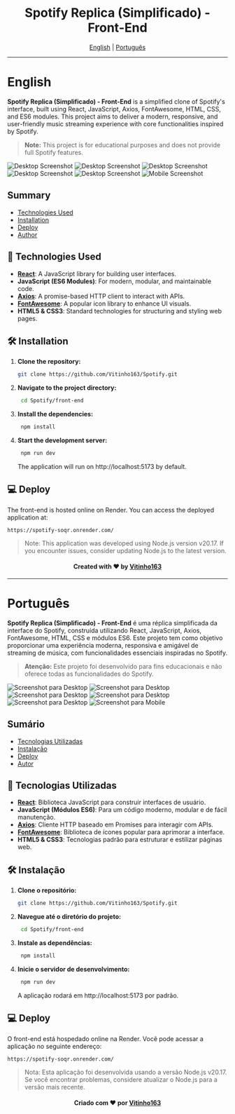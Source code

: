 <h1 align="center">Spotify Replica (Simplificado) - Front-End</h1>

<div align="center">
  <a href="#english">English</a> |
  <a href="#portugues">Português</a>
</div>

---

# English <a name="english"></a>

**Spotify Replica (Simplificado) - Front-End** is a simplified clone of Spotify's interface, built using React, JavaScript, Axios, FontAwesome, HTML, CSS, and ES6 modules. This project aims to deliver a modern, responsive, and user-friendly music streaming experience with core functionalities inspired by Spotify.

> **Note:** This project is for educational purposes and does not provide full Spotify features.

![Desktop Screenshot](https://imgur.com/QrDxGGG.png)
![Desktop Screenshot](https://imgur.com/Kr9wLC7.png)
![Desktop Screenshot](https://imgur.com/6z5sGZb.png)
![Desktop Screenshot](https://imgur.com/zIouUDs.png)
![Desktop Screenshot](https://imgur.com/KG9Ar8B.png)
![Mobile Screenshot](https://imgur.com/SYxxYXT.png)

## Summary

- [Technologies Used](#technologies-used-en)
- [Installation](#installation-en)
- [Deploy](#deploy-en)
- [Author](#author-en)

## 🚀 Technologies Used <a name="technologies-used-en"></a>

- **[React](https://reactjs.org/)**: A JavaScript library for building user interfaces.
- **JavaScript (ES6 Modules)**: For modern, modular, and maintainable code.
- **[Axios](https://axios-http.com/)**: A promise-based HTTP client to interact with APIs.
- **[FontAwesome](https://fontawesome.com/)**: A popular icon library to enhance UI visuals.
- **HTML5 & CSS3**: Standard technologies for structuring and styling web pages.

## 🛠️ Installation <a name="installation-en"></a>

1. **Clone the repository:**
   ```bash
   git clone https://github.com/Vitinho163/Spotify.git
   ```

2. **Navigate to the project directory:**
   ```bash
    cd Spotify/front-end
   ```

3. **Install the dependencies:**
   ```bash
    npm install
   ```

4. **Start the development server:**
   ```bash
    npm run dev
   ```

   The application will run on http://localhost:5173 by default.

## 💻 Deploy <a name="deploy-en"></a>

The front-end is hosted online on Render. You can access the deployed application at:
```
https://spotify-soqr.onrender.com/
```

> Note: This application was developed using Node.js version v20.17. If you encounter issues, consider updating Node.js to the latest version.

<div align="center" name="author-en">
  <h4>Created with ❤️ by <a href="https://github.com/Vitinho163">Vitinho163</a></h4>
</div>

---

# Português <a name="portugues"></a>

**Spotify Replica (Simplificado) - Front-End** é uma réplica simplificada da interface do Spotify, construída utilizando React, JavaScript, Axios, FontAwesome, HTML, CSS e módulos ES6. Este projeto tem como objetivo proporcionar uma experiência moderna, responsiva e amigável de streaming de música, com funcionalidades essenciais inspiradas no Spotify.

> **Atenção:** Este projeto foi desenvolvido para fins educacionais e não oferece todas as funcionalidades do Spotify.

![Screenshot para Desktop](https://imgur.com/QrDxGGG.png)
![Screenshot para Desktop](https://imgur.com/Kr9wLC7.png)
![Screenshot para Desktop](https://imgur.com/6z5sGZb.png)
![Screenshot para Desktop](https://imgur.com/zIouUDs.png)
![Screenshot para Desktop](https://imgur.com/KG9Ar8B.png)
![Screenshot para Mobile](https://imgur.com/SYxxYXT.png)

## Sumário

- [Tecnologias Utilizadas](#tecnologias-utilizadas-pt)
- [Instalação](#instalacao-pt)
- [Deploy](#deploy-pt)
- [Autor](#autor-pt)

## 🚀 Tecnologias Utilizadas <a name="tecnologias-utilizadas-pt"></a>

- **[React](https://reactjs.org/)**: Biblioteca JavaScript para construir interfaces de usuário.
- **JavaScript (Módulos ES6)**: Para um código moderno, modular e de fácil manutenção.
- **[Axios](https://axios-http.com/)**: Cliente HTTP baseado em Promises para interagir com APIs.
- **[FontAwesome](https://fontawesome.com/)**: Biblioteca de ícones popular para aprimorar a interface.
- **HTML5 & CSS3**: Tecnologias padrão para estruturar e estilizar páginas web.

## 🛠️ Instalação <a name="instalacao-pt"></a>

1. **Clone o repositório:**
   ```bash
   git clone https://github.com/Vitinho163/Spotify.git
   ```

2. **Navegue até o diretório do projeto:**
   ```bash
    cd Spotify/front-end
   ```

3. **Instale as dependências:**
   ```bash
    npm install
   ```

4. **Inicie o servidor de desenvolvimento:**
   ```bash
    npm run dev
   ```

   A aplicação rodará em http://localhost:5173 por padrão.

## 💻 Deploy <a name="deploy-pt"></a>

O front-end está hospedado online na Render. Você pode acessar a aplicação no seguinte endereço:
```
https://spotify-soqr.onrender.com/
```

> Nota: Esta aplicação foi desenvolvida usando a versão Node.js v20.17. Se você encontrar problemas, considere atualizar o Node.js para a versão mais recente.

<div align="center" name="autor-pt">
  <h4>Criado com ❤️ por <a href="https://github.com/Vitinho163">Vitinho163</a></h4>
</div>